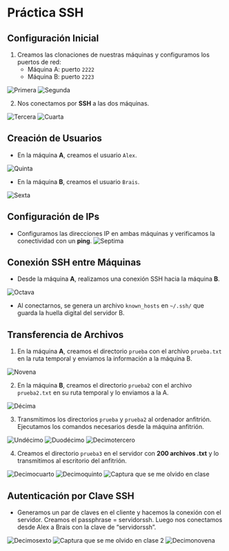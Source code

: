 # Práctica SSH

## Configuración Inicial

1. Creamos las clonaciones de nuestras máquinas y configuramos los puertos de red:
   - Máquina A: puerto `2222`
   - Máquina B: puerto `2223`

![Primera](imagenes/1.png)
![Segunda](imagenes/2.png)

2. Nos conectamos por **SSH** a las dos máquinas.
   
![Tercera](imagenes/3.png)
![Cuarta](imagenes/4.png)

## Creación de Usuarios

- En la máquina **A**, creamos el usuario `Alex`.
  
![Quinta](imagenes/5.png)

- En la máquina **B**, creamos el usuario `Brais`.
  
![Sexta](imagenes/6.png)

## Configuración de IPs

- Configuramos las direcciones IP en ambas máquinas y verificamos la conectividad con un **ping**.
![Septima](imagenes/7.png)

## Conexión SSH entre Máquinas

- Desde la máquina **A**, realizamos una conexión SSH hacia la máquina **B**.

![Octava](imagenes/8.png)

- Al conectarnos, se genera un archivo `known_hosts` en `~/.ssh/` que guarda la huella digital del servidor B.

## Transferencia de Archivos

1. En la máquina **A**, creamos el directorio `prueba` con el archivo `prueba.txt` en la ruta temporal y enviamos la información a la máquina B.

![Novena](imagenes/9.png)

2. En la máquina **B**, creamos el directorio `prueba2` con el archivo `prueba2.txt` en su ruta temporal y lo enviamos a la A.

![Décima](imagenes/10.png)

3. Transmitimos los directorios `prueba` y `prueba2` al ordenador anfitrión. Ejecutamos los comandos necesarios desde la máquina anfitrión.

![Undécimo](imagenes/11.png)
![Duodécimo](imagenes/12.png)
![Decimotercero](imagenes/13.png)

4. Creamos el directorio `prueba3` en el servidor con **200 archivos .txt** y lo transmitimos al escritorio del anfitrión.

![Decimocuarto](imagenes/14.png)
![Decimoquinto](imagenes/15.png)
![Captura que se me olvido en clase](imagenes/olvidada.png)



## Autenticación por Clave SSH

- Generamos un par de claves en el cliente y hacemos la conexión con el servidor. Creamos el passphrase = servidorssh. Luego nos conectamos desde Alex a Brais con la clave de “servidorssh”.

![Decimosexto](imagenes/16.png)
![Captura que se me olvido en clase 2](imagenes/olvidada2.png)
![Decimonovena](imagenes/19.png)
